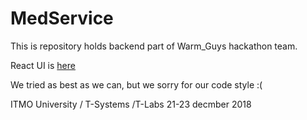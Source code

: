 # MedService

This is repository holds backend part of Warm_Guys hackathon team.

React UI is [here](https://github.com/evilkrauzer/medical-ui)

We tried as best as we can, but we sorry for our code style :(

ITMO University / T-Systems /T-Labs 21-23 decmber 2018
